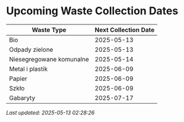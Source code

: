 # Upcoming Waste Collection Dates

| Waste Type | Next Collection Date |
|------------|----------------------|
| Bio | 2025-05-13 |
| Odpady zielone | 2025-05-13 |
| Niesegregowane komunalne | 2025-05-14 |
| Metal i plastik | 2025-06-09 |
| Papier | 2025-06-09 |
| Szkło | 2025-06-09 |
| Gabaryty | 2025-07-17 |


*Last updated: 2025-05-13 02:28:26*
